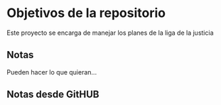 # Objetivos de la repositorio

Este proyecto se encarga de manejar los planes de la liga de la justicia


## Notas
Pueden hacer lo que quieran...

## Notas desde GitHUB
